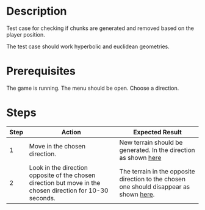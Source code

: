 # Description
Test case for checking if chunks are generated and removed based on the player position.

The test case should work hyperbolic and euclidean geometries.

# Prerequisites
The game is running. 
The menu should be open. 
Choose a direction.

# Steps
| Step | Action | Expected Result |
| -------- | -------- | -------- |
| 1 | Move in the chosen direction. | New terrain should be generated. In the direction as shown [here](Resources/chunk-generated.mp4) |
| 2 | Look in the direction opposite of the chosen direction but move in the chosen direction for 10-30 seconds. |  The terrain in the opposite direction to the chosen one should disappear as shown [here](Resources/chunk-despawned.mp4). |
